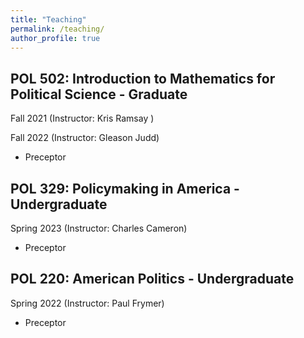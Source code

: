```yaml
---
title: "Teaching"
permalink: /teaching/
author_profile: true
---
```

## POL 502: Introduction to Mathematics for Political Science - Graduate
Fall 2021 (Instructor: Kris Ramsay ) 

Fall 2022 (Instructor: Gleason Judd)
- Preceptor

## POL 329: Policymaking in America - Undergraduate
Spring 2023 (Instructor: Charles Cameron)
- Preceptor

## POL 220: American Politics - Undergraduate
Spring 2022 (Instructor: Paul Frymer)
- Preceptor

